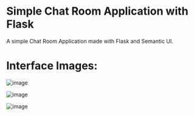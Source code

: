 # Simple Chat Room Application with Flask
A simple Chat Room Application made with Flask and Semantic UI.
# Interface Images:
![image](https://github.com/user-attachments/assets/fad74fc6-f376-4665-94c7-3c7c547bb2ef)
 
![image](https://github.com/user-attachments/assets/4f819e5a-24ca-4bb5-ac82-c4808ec519a0)

![image](https://github.com/user-attachments/assets/523c3879-7796-492a-9d8b-6db675e288c6)

